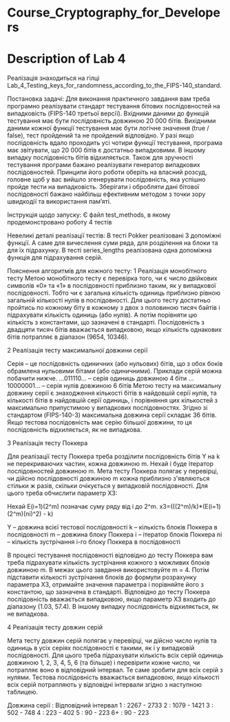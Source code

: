 # Course_Cryptography_for_Developers

# Description of Lab 4
Реалізація знаходиться на гілці Lab_4_Testing_keys_for_randomness_according_to_the_FIPS-140_standard.

Постановка задачі:
Для виконання практичного завдання вам треба програмно реалізувати стандарт тестування бітових послідовностей  на випадковість (FIPS-140 третьої версії). Вхідними даними до функцій тестування має бути послідовність довжиною 20 000 бітів. Вихідними даними кожної функції тестування має бути логічне значення (true / false), тест пройдений та не пройдений відповідно. У разі якщо послідовність вдало проходить усі чотири функції тестування, програма має звітувати, що 20 000 бітів є достатньо випадковими. В іншому випадку послідовність бітів відхиляється.
Також для зручності тестування програми бажано реалізувати генератор випадкових послідовностей. Принципи його роботи оберіть на власний розсуд, головне щоб у вас вийшло згенерувати послідовність, яка успішно пройде тести на випадковість.
Зберігати і обробляти дані бітової послідовності бажано найбільш ефективним методом з точки зору швидкодії та використання памʼяті.

Інструкція щодо запуску:
Є файл test_methods, в якому продемонстровано роботу 4 тестів

Невеликі деталі реалізації тестів:
В тесті Pokker реалізовані 3 допоміжні функції. А саме для вичеслення суми ряда, для розділення на блоки та для їх підрахунку.
В тесті series_lengths реалізована одна допоміжна функція для підрахування серій.

Пояснення алгоритмів для кожного тесту:
1 Реалізація монобітного тесту
Метою монобітного тесту є перевірка того, чи є число двійкових символів «0» та «1» в послідовності  приблизно таким, як у випадкової послідовності. Тобто чи є загальна кількість одиниць приблизно рівною загальній кількості нулів в послідовності.
Для цього тесту достатньо пройтись по кожному біту в кожному з двох з половиною тисяч байтів і підрахувати кількість одиниць (або нулів). А потім порівняти цю кількість з константами, що зазначені в стандарті. Послідовність з двадцяти тисяч бітів вважається випадковою, якщо кількість однакових бітів потрапляє в діапазон (9654, 10346).

2 Реалізація тесту максимальної довжини серії

Серія – це послідовність одиничних (або нульових) бітів, що з обох боків обрамлена нульовими бітами (або одиничними). Приклади серій можна побачити нижче.
…011110… 	– серія одиниць довжиною 4 біти
…10000001… 	– серія нулів довжиною 6 бітів
Метою тесту на максимальну довжину серії є знаходження кількості бітів в найдовшій серії нулів, та кількості бітів в найдовшій серії одиниць, і порівняння цих кількостей з максимально припустимою у випадкових послідовностях. Згідно зі стандартом (FIPS-140-3) максимальна довжина серії складає 36 бітів. Якщо тестова послідовність має серію більшої довжини, то ця послідовність відхиляється, як не випадкова.

3 Реалізація тесту Поккера

Для реалізації тесту Поккера треба розділити послідовність бітів Y на k не перекриваючих частин, кожна довжиною m. Нехай i буде ітератор послідовностей довжиною m. Мета тесту Поккера полягає у перевірці, чи дійсно послідовності довжиною m кожна приблизно з'являються стільки ж разів, скільки очікується у випадковій послідовності. Для цього треба обчислити параметр X3:

Нехай E(i=1)(2^m) позначає суму ряду від i до 2^m.
x3=(((2^m)/k)*(E(i=1)(2^m)(ni)^2) - k)

Y – довжина всієї тестової послідовності
k – кількість блоків Поккера в послідовності
m – довжина блоку Поккера
i – ітератор блоків Поккера
ni – кількість зустрічання i-го блоку Поккера в послідовності

В процесі тестування послідовності відповідно до тесту Поккера вам треба підрахувати кількість зустрічання кожного з можливих блоків довжиною m. В межах цього завдання використовуйте m = 4. Потім підставити кількості зустрічання блоків до формули розрахунку параметра X3, отримайте значення параметра і порівняйте його з константою, що зазначена в стандарті.
Відповідно до тесту Поккера послідовність вважається випадковою, якщо параметр X3 входить до діапазону (1.03, 57.4). В іншому випадку послідовність відхиляється, як не випадкова.

4 Реалізація тесту довжин серій

Мета тесту довжин серій полягає у перевірці, чи дійсно число нулів та одиниць в усіх серіях послідовності є такими, як і у випадковій послідовності. Для цього треба підрахувати кількість всіх серій одиниць довжиною 1, 2, 3, 4, 5, 6 (та більше) і перевірити кожне число, чи потрапляє воно в відповідний інтервал. Те саме зробити для всіх серій з нулями.
Тестова послідовність вважається випадковою, якщо кількості всіх серій потрапляють у відповідні інтервали згідно з наступною таблицею.

Довжина серії : Відповідний інтервал
1 : 2267 - 2733
2 : 1079 - 1421
3 : 502 - 748
4 : 223 - 402
5 : 90 - 223
6+ : 90 - 223
